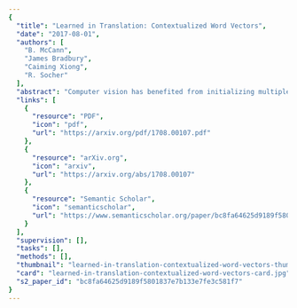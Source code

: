```yaml
---
{
  "title": "Learned in Translation: Contextualized Word Vectors",
  "date": "2017-08-01",
  "authors": [
    "B. McCann",
    "James Bradbury",
    "Caiming Xiong",
    "R. Socher"
  ],
  "abstract": "Computer vision has benefited from initializing multiple deep layers with weights pretrained on large supervised training sets like ImageNet. Natural language processing (NLP) typically sees initialization of only the lowest layer of deep models with pretrained word vectors. In this paper, we use a deep LSTM encoder from an attentional sequence-to-sequence model trained for machine translation (MT) to contextualize word vectors. We show that adding these context vectors (CoVe) improves performance over using only unsupervised word and character vectors on a wide variety of common NLP tasks: sentiment analysis (SST, IMDb), question classification (TREC), entailment (SNLI), and question answering (SQuAD). For fine-grained sentiment analysis and entailment, CoVe improves performance of our baseline models to the state of the art.",
  "links": [
    {
      "resource": "PDF",
      "icon": "pdf",
      "url": "https://arxiv.org/pdf/1708.00107.pdf"
    },
    {
      "resource": "arXiv.org",
      "icon": "arxiv",
      "url": "https://arxiv.org/abs/1708.00107"
    },
    {
      "resource": "Semantic Scholar",
      "icon": "semanticscholar",
      "url": "https://www.semanticscholar.org/paper/bc8fa64625d9189f5801837e7b133e7fe3c581f7"
    }
  ],
  "supervision": [],
  "tasks": [],
  "methods": [],
  "thumbnail": "learned-in-translation-contextualized-word-vectors-thumb.jpg",
  "card": "learned-in-translation-contextualized-word-vectors-card.jpg",
  "s2_paper_id": "bc8fa64625d9189f5801837e7b133e7fe3c581f7"
}
---
```


